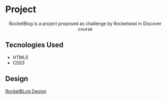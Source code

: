 # Project
<p align="center">
  RocketBlog is a project proposed as challenge by Rocketseat in Discover course
</p>

## Tecnologies Used
- HTML5
- CSS3

## Design 

[RocketBLog Design](https://www.figma.com/file/7cCQGjG8FEEtoGmq2y4XEG/DD-%2F-RocketBlog-(Copy)?node-id=3%3A2)
